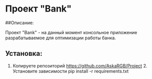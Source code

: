 # Проект "Bank"

##Описание:

Проект "Bank" - на данный момент консольное приложение разрабатываемое для оптимизации
работы банка.

## Установка:
1. Копируете репозиторий
    https://github.com/AskaRGB/Project
   2. Установите зависимости
    pip install -r requirements.txt